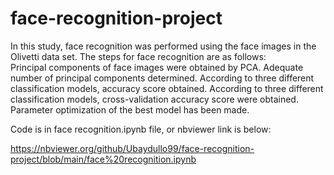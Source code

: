 # face-recognition-project
In this study, face recognition was performed using the face images in the Olivetti data set. The steps for face recognition are as follows:  
Principal components of face images were obtained by PCA. Adequate number of principal components determined. 
According to three different classification models, accuracy score obtained. 
According to three different classification models, cross-validation accuracy score were obtained. 
Parameter optimization of the best model has been made.


Code is in face recognition.ipynb file, or nbviewer link is below:

https://nbviewer.org/github/Ubaydullo99/face-recognition-project/blob/main/face%20recognition.ipynb

